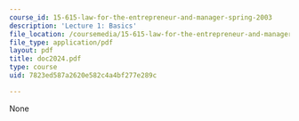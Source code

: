 ```yaml
---
course_id: 15-615-law-for-the-entrepreneur-and-manager-spring-2003
description: 'Lecture 1: Basics'
file_location: /coursemedia/15-615-law-for-the-entrepreneur-and-manager-spring-2003/7823ed587a2620e582c4a4bf277e289c_doc2024.pdf
file_type: application/pdf
layout: pdf
title: doc2024.pdf
type: course
uid: 7823ed587a2620e582c4a4bf277e289c

---
```

None